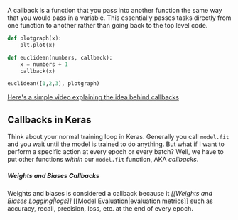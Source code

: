 A callback is a function that you pass into another function the same way that you would pass in a variable. This essentially passes tasks directly from one function to another rather than going back to the top level code.

```python
def plotgraph(x):
	plt.plot(x)

def euclidean(numbers, callback):
	x = numbers + 1
	callback(x)

euclidean([1,2,3], plotgraph)
```

[Here's a simple video explaining the idea behind callbacks](https://www.youtube.com/watch?v=-mir74x3f5Y)

## Callbacks in Keras
Think about your normal training loop in Keras. Generally you call `model.fit` and you wait until the model is trained to do anything. But what if I want to perform a specific action at every epoch or every batch? Well, we have to put other functions *within* our `model.fit` function, AKA *callbacks*.

##### Weights and Biases Callbacks
Weights and biases is considered a callback because it *[[Weights and Biases Logging|logs]]* [[Model Evaluation|evaluation metrics]] such as accuracy, recall, precision, loss, etc. at the end of every epoch.